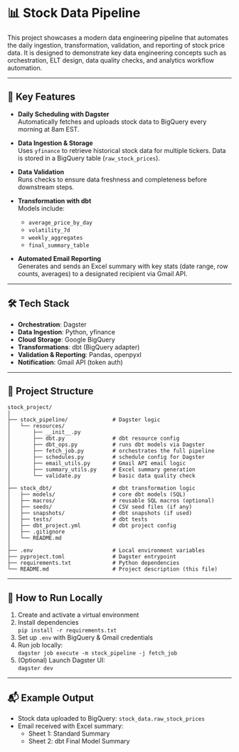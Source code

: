 # 📊 Stock Data Pipeline

This project showcases a modern data engineering pipeline that automates the daily ingestion, transformation, validation, and reporting of stock price data. It is designed to demonstrate key data engineering concepts such as orchestration, ELT design, data quality checks, and analytics workflow automation.

---

## 🚀 Key Features

- **Daily Scheduling with Dagster**  
  Automatically fetches and uploads stock data to BigQuery every morning at 8am EST.

- **Data Ingestion & Storage**  
  Uses `yfinance` to retrieve historical stock data for multiple tickers. Data is stored in a BigQuery table (`raw_stock_prices`).

- **Data Validation**  
  Runs checks to ensure data freshness and completeness before downstream steps.

- **Transformation with dbt**  
  Models include:
  - `average_price_by_day`
  - `volatility_7d`
  - `weekly_aggregates`
  - `final_summary_table`

- **Automated Email Reporting**  
  Generates and sends an Excel summary with key stats (date range, row counts, averages) to a designated recipient via Gmail API.

---

## 🛠️ Tech Stack

- **Orchestration**: Dagster
- **Data Ingestion**: Python, yfinance
- **Cloud Storage**: Google BigQuery
- **Transformations**: dbt (BigQuery adapter)
- **Validation & Reporting**: Pandas, openpyxl
- **Notification**: Gmail API (token auth)

---

## 📁 Project Structure

```
stock_project/
│
├── stock_pipeline/              # Dagster logic
│   └── resources/
│       ├── __init__.py
│       ├── dbt.py               # dbt resource config
│       ├── dbt_ops.py           # runs dbt models via Dagster
│       ├── fetch_job.py         # orchestrates the full pipeline
│       ├── schedules.py         # schedule config for Dagster
│       ├── email_utils.py       # Gmail API email logic
│       ├── summary_utils.py     # Excel summary generation
│       └── validate.py          # basic data quality check
│
├── stock_dbt/                   # dbt transformation logic
│   ├── models/                  # core dbt models (SQL)
│   ├── macros/                  # reusable SQL macros (optional)
│   ├── seeds/                   # CSV seed files (if any)
│   ├── snapshots/               # dbt snapshots (if used)
│   ├── tests/                   # dbt tests
│   ├── dbt_project.yml          # dbt project config
│   ├── .gitignore
│   └── README.md
│
├── .env                         # Local environment variables
├── pyproject.toml               # Dagster entrypoint
├── requirements.txt             # Python dependencies
└── README.md                    # Project description (this file)
```

---

## 📌 How to Run Locally

1. Create and activate a virtual environment
2. Install dependencies  
   `pip install -r requirements.txt`
3. Set up `.env` with BigQuery & Gmail credentials
4. Run job locally:  
   `dagster job execute -m stock_pipeline -j fetch_job`
5. (Optional) Launch Dagster UI:  
   `dagster dev`

---

## 📬 Example Output

- Stock data uploaded to BigQuery: `stock_data.raw_stock_prices`
- Email received with Excel summary:
  - Sheet 1: Standard Summary
  - Sheet 2: dbt Final Model Summary




